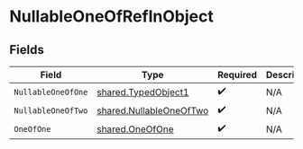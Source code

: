 # NullableOneOfRefInObject


## Fields

| Field                                                                     | Type                                                                      | Required                                                                  | Description                                                               |
| ------------------------------------------------------------------------- | ------------------------------------------------------------------------- | ------------------------------------------------------------------------- | ------------------------------------------------------------------------- |
| `NullableOneOfOne`                                                        | [shared.TypedObject1](../../../pkg/models/shared/typedobject1.md)         | :heavy_check_mark:                                                        | N/A                                                                       |
| `NullableOneOfTwo`                                                        | [shared.NullableOneOfTwo](../../../pkg/models/shared/nullableoneoftwo.md) | :heavy_check_mark:                                                        | N/A                                                                       |
| `OneOfOne`                                                                | [shared.OneOfOne](../../../pkg/models/shared/oneofone.md)                 | :heavy_check_mark:                                                        | N/A                                                                       |